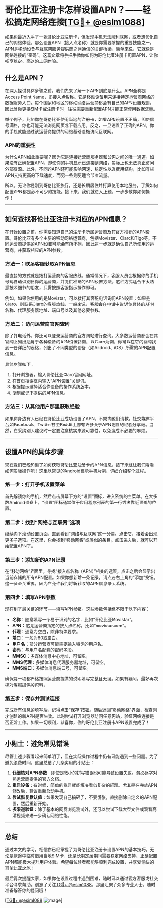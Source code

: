 # 哥伦比亚注册卡怎样设置APN？——轻松搞定网络连接[[TG💪+ @esim1088](https://t.me/s/esim1088)]

如果你最近入手了一张哥伦比亚注册卡，但发现手机无法顺利联网，或者想优化自己的网络体验，那么设置APN（接入点名称）就是你需要掌握的重要技能之一。APN是移动设备与互联网服务提供商之间通信的关键桥梁，简单来说，它就像是网络连接的“密码”。这篇文章将手把手教你如何为哥伦比亚注册卡配置APN，让你畅享稳定、高速的上网体验。

## 什么是APN？

在深入探讨具体步骤之前，我们先来了解一下APN到底是什么。APN全称是Access Point Name，即接入点名称。它是移动设备用来连接特定运营商网络的数据服务入口。每个国家和地区的移动网络运营商都会有自己的APN设置规则，因此当你更换SIM卡或注册卡时，往往需要重新配置APN才能正常使用数据流量。

举个例子，比如你在哥伦比亚使用当地的注册卡，如果APN设置不正确，即使信号满格，你也可能无法浏览网页或下载应用。反之，一旦设置了正确的APN，你的手机就能通过该运营商提供的网络基础设施访问互联网。

### APN的重要性

为什么APN如此重要呢？因为它是连接运营商服务器和公网之间的唯一通道。如果没有正确配置APN，即使你的手机显示已连接到网络，实际上也无法真正访问外部资源。此外，不同的APN还可能影响网速、稳定性以及费用结构，比如有些APN支持更高的下载速度，而另一些则更适合节省流量。

所以，无论你是刚到哥伦比亚旅行，还是长期居住并打算使用本地服务，了解如何配置APN都是必不可少的技能。接下来，我们就进入正题，一步步教你如何操作！

---

## 如何查找哥伦比亚注册卡对应的APN信息？

在开始设置之前，你需要知道自己的注册卡所属运营商及其官方推荐的APN设置。哥伦比亚有多个主要的移动网络运营商，包括Movistar、Claro和Tigo等。不同运营商提供的APN设置可能会有所不同，因此第一步就是确认自己所使用的运营商，并获取相应的APN参数。

### 方法一：联系客服获取APN信息

最直接的方式就是拨打运营商的客服热线。通常情况下，客服人员会根据你的手机号码自动识别出你的运营商，并提供准确的APN设置方法。这种方式适合不太熟悉技术细节的朋友，只需按照客服指示操作即可。

例如，如果你使用的是Movistar，可以拨打其客服电话询问APN设置；如果是Claro，则联系Claro的客服热线。一般来说，客服会在电话中告诉你具体的APN名称、代理服务器地址、端口号以及其他必要参数。

### 方法二：访问运营商官网查询

除了打电话外，你还可以登录运营商的官方网站进行查询。大多数运营商都会在其官网上列出适用于各种设备的APN设置指南。以Claro为例，你可以在它的官网找到一份详细的表格，列出了不同类型的设备（如Android、iOS）所需的APN配置信息。

具体步骤如下：
1. 打开浏览器，输入哥伦比亚Claro官网网址。
2. 在首页搜索框内输入“APN设置”关键词。
3. 根据提示选择适合你设备的操作系统版本。
4. 复制或记下提供的APN信息。

### 方法三：从其他用户那里获取经验

如果你身边有人已经在哥伦比亚成功设置了APN，不妨向他们请教。社交媒体平台如Facebook、Twitter甚至Reddit上都有许多关于APN设置的经验分享帖。当然，在采纳别人建议时一定要注意核实来源可靠性，以免造成不必要的麻烦。

---

## 设置APN的具体步骤

现在我们已经知道了如何获取哥伦比亚注册卡的APN信息，接下来就让我们看看如何实际操作吧！这里以常见的Android智能手机为例，详细介绍整个过程。

### 第一步：打开手机设置菜单

首先解锁你的手机，然后点击屏幕下方的“设置”图标，进入系统的主菜单。在大多数Android设备上，“设置”图标通常位于应用程序列表的第一行或者靠近顶部的位置。

### 第二步：找到“网络与互联网”选项

继续向下滚动设置页面，直到看到“网络与互联网”这一分类。点击它，接着会出现更多子选项。在这里，你会找到“移动网络”或类似的条目。点击进入后，就可以开始配置APN了。

### 第三步：添加新的APN记录

在“移动网络”界面里，寻找“接入点名称（APN）”相关的选项。点击之后会显示出当前存储的所有APN配置。如果你想新增一条记录，请点击右上角的“添加”按钮。这一步至关重要，因为它允许我们将新获取的APN信息录入系统。

### 第四步：填写APN参数

现在到了最关键的环节——填写APN参数。这些参数包括但不限于以下内容：
- **名称**：随意填写一个易于识别的名字，比如“哥伦比亚Movistar”。
- **APN**：这是运营商指定的接入点名称，比如“movistar.com”。
- **代理**：通常为空白，除非特殊要求。
- **端口**：一般为80或空白。
- **用户名**：部分运营商可能需要输入特定的用户名。
- **密码**：与用户名配套的密码字段。
- **MMSC**：多媒体消息中心地址，可留空。
- **MMS代理**：多媒体消息代理服务器地址，可留空。
- **MMS端口**：多媒体消息端口号，可留空。

确保每一项都严格按照运营商提供的说明填写完整且无误。如果有疑问，最好再次核对客服提供的资料。

### 第五步：保存并测试连接

完成所有信息的填写后，记得点击“保存”按钮。随后返回“移动网络”界面，检查刚才创建的新APN是否生效。此时尝试打开浏览器访问任意网站，验证网络连接是否正常工作。如果一切顺利，恭喜你，你的哥伦比亚注册卡APN设置完成了！

---

## 小贴士：避免常见错误

尽管上述步骤看起来简单明了，但在实际操作过程中仍有可能遇到一些问题。为了避免浪费时间，这里总结了几条实用的小贴士：

1. **仔细核对APN参数**：即使是微小的拼写错误也可能导致设置失败。务必逐字对照运营商提供的官方文档。
2. **重启设备**：有时候，简单的重启就能解决看似复杂的问题。尤其是在完成APN修改后，建议重新启动手机。
3. **尝试恢复默认值**：如果发现自己搞砸了，不要慌张，直接删除自定义的APN配置，然后重新开始。
4. **多渠道验证**：除了基本的网页浏览测试外，还可以尝试下载大型文件或观看高清视频来进一步确认网络性能。

---

## 总结

通过本文的学习，相信你已经掌握了为哥伦比亚注册卡设置APN的基本技巧。无论是旅途中临时借用当地SIM卡，还是长期定居期间需要稳定网络支持，正确配置APN都能极大提升用户体验。希望每位读者都能够顺利完成设置，并享受愉快的哥伦比亚之旅！

最后再次提醒大家，如果你在设置过程中遇到困难，随时可以通过官方客服或社交平台寻求帮助。别忘了关注[TG💪+ @esim1088](https://t.me/s/esim1088)，那里汇聚了众多专业人士，随时准备解答你的疑问哦！

[[TG💪+ @esim1088](https://t.me/s/esim1088) ![Image](https://i.postimg.cc/4NQfJmqS/Snipaste-2025-05-13-00-14-12.png)]